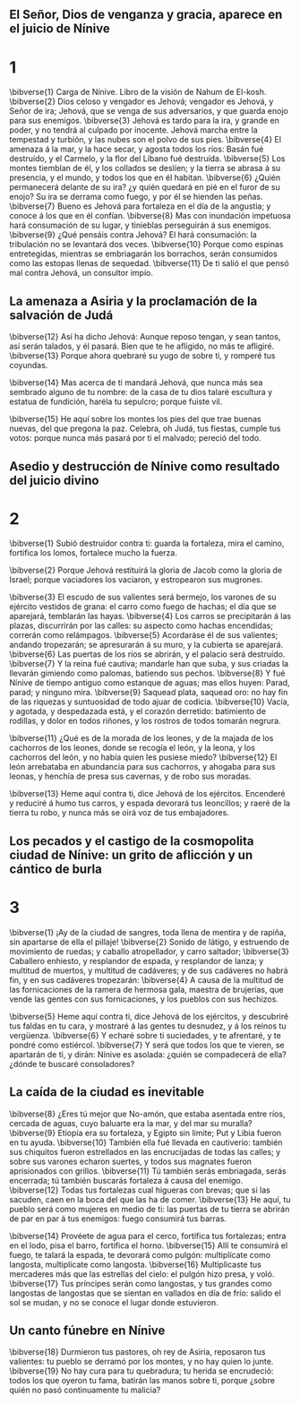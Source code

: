 ## El Señor, Dios de venganza y gracia, aparece en el juicio de Nínive
# 1 
\bibverse{1} Carga de Nínive. Libro de la visión de Nahum de El-kosh. \bibverse{2} Dios celoso y vengador es Jehová; vengador es Jehová, y Señor de ira; Jehová, que se venga de sus adversarios, y que guarda enojo para sus enemigos. \bibverse{3} Jehová es tardo para la ira, y grande en poder, y no tendrá al culpado por inocente. Jehová marcha entre la tempestad y turbión, y las nubes son el polvo de sus pies. \bibverse{4} El amenaza á la mar, y la hace secar, y agosta todos los ríos: Basán fué destruído, y el Carmelo, y la flor del Líbano fué destruída. \bibverse{5} Los montes tiemblan de él, y los collados se deslíen; y la tierra se abrasa á su presencia, y el mundo, y todos los que en él habitan. \bibverse{6} ¿Quién permanecerá delante de su ira? ¿y quién quedará en pié en el furor de su enojo? Su ira se derrama como fuego, y por él se hienden las peñas. \bibverse{7} Bueno es Jehová para fortaleza en el día de la angustia; y conoce á los que en él confían. \bibverse{8} Mas con inundación impetuosa hará consumación de su lugar, y tinieblas perseguirán á sus enemigos. \bibverse{9} ¿Qué pensáis contra Jehová? El hará consumación: la tribulación no se levantará dos veces. \bibverse{10} Porque como espinas entretegidas, mientras se embriagarán los borrachos, serán consumidos como las estopas llenas de sequedad. \bibverse{11} De ti salió el que pensó mal contra Jehová, un consultor impío. 

## La amenaza a Asiria y la proclamación de la salvación de Judá
\bibverse{12} Así ha dicho Jehová: Aunque reposo tengan, y sean tantos, así serán talados, y él pasará. Bien que te he afligido, no más te afligiré. \bibverse{13} Porque ahora quebraré su yugo de sobre ti, y romperé tus coyundas. 

\bibverse{14} Mas acerca de ti mandará Jehová, que nunca más sea sembrado alguno de tu nombre: de la casa de tu dios talaré escultura y estatua de fundición, haréla tu sepulcro; porque fuiste vil. 

\bibverse{15} He aquí sobre los montes los pies del que trae buenas nuevas, del que pregona la paz. Celebra, oh Judá, tus fiestas, cumple tus votos: porque nunca más pasará por ti el malvado; pereció del todo. 

## Asedio y destrucción de Nínive como resultado del juicio divino
# 2 
\bibverse{1} Subió destruidor contra ti: guarda la fortaleza, mira el camino, fortifica los lomos, fortalece mucho la fuerza. 

\bibverse{2} Porque Jehová restituirá la gloria de Jacob como la gloria de Israel; porque vaciadores los vaciaron, y estropearon sus mugrones. 

\bibverse{3} El escudo de sus valientes será bermejo, los varones de su ejército vestidos de grana: el carro como fuego de hachas; el día que se aparejará, temblarán las hayas. \bibverse{4} Los carros se precipitarán á las plazas, discurrirán por las calles: su aspecto como hachas encendidas; correrán como relámpagos. \bibverse{5} Acordaráse él de sus valientes; andando tropezarán; se apresurarán á su muro, y la cubierta se aparejará. \bibverse{6} Las puertas de los ríos se abrirán, y el palacio será destruído. \bibverse{7} Y la reina fué cautiva; mandarle han que suba, y sus criadas la llevarán gimiendo como palomas, batiendo sus pechos. \bibverse{8} Y fué Nínive de tiempo antiguo como estanque de aguas; mas ellos huyen: Parad, parad; y ninguno mira. \bibverse{9} Saquead plata, saquead oro: no hay fin de las riquezas y suntuosidad de todo ajuar de codicia. \bibverse{10} Vacía, y agotada, y despedazada está, y el corazón derretido: batimiento de rodillas, y dolor en todos riñones, y los rostros de todos tomarán negrura.

\bibverse{11} ¿Qué es de la morada de los leones, y de la majada de los cachorros de los leones, donde se recogía el león, y la leona, y los cachorros del león, y no había quien les pusiese miedo? \bibverse{12} El león arrebataba en abundancia para sus cachorros, y ahogaba para sus leonas, y henchía de presa sus cavernas, y de robo sus moradas. 

\bibverse{13} Heme aquí contra ti, dice Jehová de los ejércitos. Encenderé y reduciré á humo tus carros, y espada devorará tus leoncillos; y raeré de la tierra tu robo, y nunca más se oirá voz de tus embajadores. 

## Los pecados y el castigo de la cosmopolita ciudad de Nínive: un grito de aflicción y un cántico de burla
# 3 
\bibverse{1} ¡Ay de la ciudad de sangres, toda llena de mentira y de rapiña, sin apartarse de ella el pillaje! \bibverse{2} Sonido de látigo, y estruendo de movimiento de ruedas; y caballo atropellador, y carro saltador; \bibverse{3} Caballero enhiesto, y resplandor de espada, y resplandor de lanza; y multitud de muertos, y multitud de cadáveres; y de sus cadáveres no habrá fin, y en sus cadáveres tropezarán: \bibverse{4} A causa de la multitud de las fornicaciones de la ramera de hermosa gala, maestra de brujerías, que vende las gentes con sus fornicaciones, y los pueblos con sus hechizos.

\bibverse{5} Heme aquí contra ti, dice Jehová de los ejércitos, y descubriré tus faldas en tu cara, y mostraré á las gentes tu desnudez, y á los reinos tu vergüenza. \bibverse{6} Y echaré sobre ti suciedades, y te afrentaré, y te pondré como estiércol. \bibverse{7} Y será que todos los que te vieren, se apartarán de ti, y dirán: Nínive es asolada: ¿quién se compadecerá de ella? ¿dónde te buscaré consoladores? 

## La caída de la ciudad es inevitable
\bibverse{8} ¿Eres tú mejor que No-amón, que estaba asentada entre ríos, cercada de aguas, cuyo baluarte era la mar, y del mar su muralla? \bibverse{9} Etiopía era su fortaleza, y Egipto sin límite; Put y Libia fueron en tu ayuda. \bibverse{10} También ella fué llevada en cautiverio: también sus chiquitos fueron estrellados en las encrucijadas de todas las calles; y sobre sus varones echaron suertes, y todos sus magnates fueron aprisionados con grillos. \bibverse{11} Tú también serás embriagada, serás encerrada; tú también buscarás fortaleza á causa del enemigo. \bibverse{12} Todas tus fortalezas cual higueras con brevas; que si las sacuden, caen en la boca del que las ha de comer. \bibverse{13} He aquí, tu pueblo será como mujeres en medio de ti: las puertas de tu tierra se abrirán de par en par á tus enemigos: fuego consumirá tus barras. 

\bibverse{14} Provéete de agua para el cerco, fortifica tus fortalezas; entra en el lodo, pisa el barro, fortifica el horno. \bibverse{15} Allí te consumirá el fuego, te talará la espada, te devorará como pulgón: multiplícate como langosta, multiplícate como langosta. \bibverse{16} Multiplicaste tus mercaderes más que las estrellas del cielo: el pulgón hizo presa, y voló. \bibverse{17} Tus príncipes serán como langostas, y tus grandes como langostas de langostas que se sientan en vallados en día de frío: salido el sol se mudan, y no se conoce el lugar donde estuvieron. 

## Un canto fúnebre en Nínive
\bibverse{18} Durmieron tus pastores, oh rey de Asiria, reposaron tus valientes: tu pueblo se derramó por los montes, y no hay quien lo junte. \bibverse{19} No hay cura para tu quebradura; tu herida se encrudeció: todos los que oyeron tu fama, batirán las manos sobre ti, porque ¿sobre quién no pasó continuamente tu malicia? 